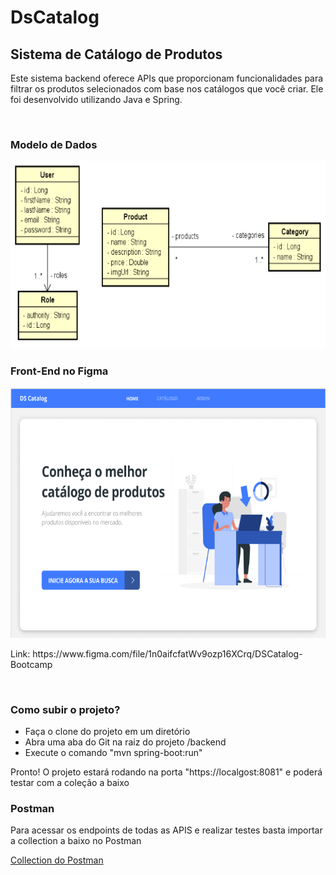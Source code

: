 <h1>DsCatalog</h1>
<h2>Sistema de Catálogo de Produtos</h2>

<p>Este sistema backend oferece APIs que proporcionam funcionalidades para filtrar os produtos selecionados com base nos catálogos que você criar. Ele foi desenvolvido utilizando Java e Spring.</p>

<br>
<h3>Modelo de Dados</h3>
<img height="300em" src="https://github.com/adrianmuniz/DsCatalog/blob/main/modeloDados.png"/>

<h3>Front-End no Figma</h3>
<img height="400em" src="https://github.com/adrianmuniz/DsCatalog/blob/main/telaDs.png"/>

<p>Link: https://www.figma.com/file/1n0aifcfatWv9ozp16XCrq/DSCatalog-Bootcamp</p>

<br>
<h3>Como subir o projeto?</h3>
<ul>
    <li>Faça o clone do projeto em um diretório</li>
    <li>Abra uma aba do Git na raiz do projeto /backend</li>
    <li>Execute o comando "mvn spring-boot:run"</li>
</ul>
<p>Pronto! O projeto estará rodando na porta "https://localgost:8081" e poderá testar com a coleção a baixo</p>

<h3>Postman</h3>
<p>Para acessar os endpoints de todas as APIS e realizar testes basta importar a collection a baixo no Postman</p>
<a href="https://github.com/adrianmuniz/DsCatalog/blob/main/DsCatalogPostman.json" download>Collection do Postman</a>
